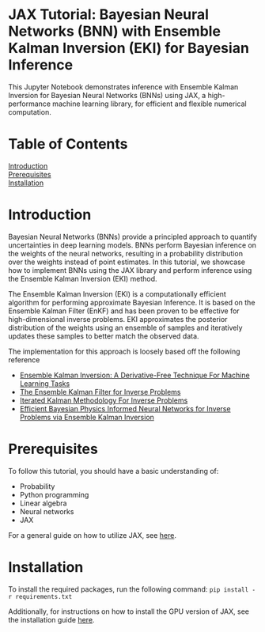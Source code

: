 # JAX Tutorial: Bayesian Neural Networks (BNN) with Ensemble Kalman Inversion (EKI) for Bayesian Inference
This Jupyter Notebook demonstrates inference with Ensemble Kalman Inversion for Bayesian Neural Networks (BNNs) using JAX, a high-performance machine learning library, for efficient and flexible numerical computation. 

# Table of Contents
[Introduction](#introduction)  
[Prerequisites](#prerequisites)  
[Installation](#installation)

# Introduction
Bayesian Neural Networks (BNNs) provide a principled approach to quantify uncertainties in deep learning models. BNNs perform Bayesian inference on the weights of the neural networks, resulting in a probability distribution over the weights instead of point estimates. In this tutorial, we showcase how to implement BNNs using the JAX library and perform inference using the Ensemble Kalman Inversion (EKI) method.

The Ensemble Kalman Inversion (EKI) is a computationally efficient algorithm for performing approximate Bayesian Inference. It is based on the Ensemble Kalman Filter (EnKF) and has been proven to be effective for high-dimensional inverse problems. EKI approximates the posterior distribution of the weights using an ensemble of samples and iteratively updates these samples to better match the observed data.

The implementation for this approach is loosely based off the following reference

- [Ensemble Kalman Inversion: A Derivative-Free Technique For Machine Learning Tasks
](https://arxiv.org/abs/1808.03620)
- [The Ensemble Kalman Filter for Inverse Problems](https://arxiv.org/abs/1209.2736)
- [Iterated Kalman Methodology For Inverse Problems](https://arxiv.org/abs/2102.01580)
- [Efficient Bayesian Physics Informed Neural Networks for Inverse Problems via Ensemble Kalman Inversion](https://arxiv.org/pdf/2303.07392.pdf)


# Prerequisites
To follow this tutorial, you should have a basic understanding of:

- Probability
- Python programming
- Linear algebra
- Neural networks
- JAX

For a general guide on how to utilize JAX, see [here](https://jax.readthedocs.io/en/latest/notebooks/quickstart.html).

# Installation
To install the required packages, run the following command:
`pip install -r requirements.txt`

Additionally, for instructions on how to install the GPU version of JAX, see the installation guide [here](https://github.com/google/jax#installation).

